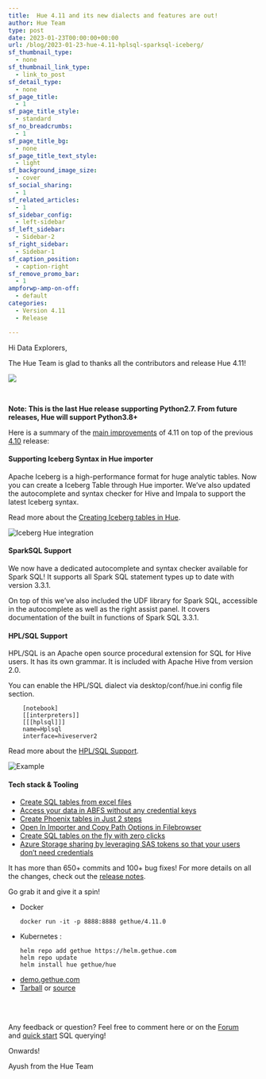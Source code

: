 ```yaml
---
title:  Hue 4.11 and its new dialects and features are out!
author: Hue Team
type: post
date: 2023-01-23T00:00:00+00:00
url: /blog/2023-01-23-hue-4.11-hplsql-sparksql-iceberg/
sf_thumbnail_type:
  - none
sf_thumbnail_link_type:
  - link_to_post
sf_detail_type:
  - none
sf_page_title:
  - 1
sf_page_title_style:
  - standard
sf_no_breadcrumbs:
  - 1
sf_page_title_bg:
  - none
sf_page_title_text_style:
  - light
sf_background_image_size:
  - cover
sf_social_sharing:
  - 1
sf_related_articles:
  - 1
sf_sidebar_config:
  - left-sidebar
sf_left_sidebar:
  - Sidebar-2
sf_right_sidebar:
  - Sidebar-1
sf_caption_position:
  - caption-right
sf_remove_promo_bar:
  - 1
ampforwp-amp-on-off:
  - default
categories:
  - Version 4.11
  - Release

---
```


Hi Data Explorers,

The Hue Team is glad to thanks all the contributors and release Hue 4.11!

<a href="https://cdn.gethue.com/uploads/2021/02/hue-4.9.png">
  <img src="https://cdn.gethue.com/uploads/2021/02/hue-4.9.png" />
</a>

&nbsp;

**Note: This is the last Hue release supporting Python2.7. From future releases, Hue will support Python3.8+**


Here is a summary of the [main improvements](/categories/version-4.11/) of 4.11 on top of the previous [4.10](/blog/hue-4-10-sql-scratchpad-component-rest-api-small-file-importer-slack-app/) release:


#### Supporting Iceberg Syntax in Hue importer

Apache Iceberg is a high-performance format for huge analytic tables. Now you can create a Iceberg Table through Hue importer.
We’ve also updated the autocomplete and syntax checker for Hive and Impala to support the latest Iceberg syntax.

Read more about the [Creating Iceberg tables in Hue](https://gethue.com/blog/2022-10-11-creating-iceberg-tables-in-hue/).

![Iceberg Hue integration](https://cdn.gethue.com/uploads/2022/10/iceberg1.gif)


#### SparkSQL Support

We now have a dedicated autocomplete and syntax checker available for Spark SQL! It supports all Spark SQL statement types up to date with version 3.3.1.

On top of this we’ve also included the UDF library for Spark SQL, accessible in the autocomplete as well as the right assist panel. It covers documentation of the built in functions of Spark SQL 3.3.1.


#### HPL/SQL Support

HPL/SQL is an Apache open source procedural extension for SQL for Hive users. It has its own grammar. It is included with Apache Hive from version 2.0. 

You can enable the HPL/SQL dialect via desktop/conf/hue.ini config file section.
        
        [notebook]
        [[interpreters]]
        [[[hplsql]]]
        name=Hplsql
        interface=hiveserver2

Read more about the [HPL/SQL Support](https://gethue.com/blog/2022-02-01-hplsql-support/).

![Example](https://cdn.gethue.com/uploads/2022/02/Hplsql_example1.png)


#### Tech stack & Tooling

- [Create SQL tables from excel files](https://gethue.com/blog/2021-11-15-create-sql-tables-from-execl-files/)
- [Access your data in ABFS without any credential keys](https://gethue.com/blog/2021-09-21-access-your-data-in-abfs-without-any-credential-keys/)
- [Create Phoenix tables in Just 2 steps](https://gethue.com/blog/2021-08-17-create-phoenix-tables-in-just-2-steps/)
- [Open In Importer and Copy Path Options in Filebrowser](https://gethue.com/blog/2021-08-10-open-in-importer-and-copy-path-options-in-filebrowser/)
- [Create SQL tables on the fly with zero clicks](https://gethue.com/blog/2021-07-26-create-sql-tables-on-the-fly-with-zero-clicks/)
- [Azure Storage sharing by leveraging SAS tokens so that your users don’t need credentials](https://gethue.com/blog/2021-06-30-how-to-use-azure-storage-rest-api-with-shared-access-sginature-sas-tokens/)


It has more than 650+ commits and 100+ bug fixes! For more details on all the changes, check out the [release notes](https://docs.gethue.com/releases/release-notes-4.11.0/).

Go grab it and give it a spin!

* Docker
    ```
    docker run -it -p 8888:8888 gethue/4.11.0
    ```
* Kubernetes :
    ```
    helm repo add gethue https://helm.gethue.com
    helm repo update
    helm install hue gethue/hue
    ```
* [demo.gethue.com](demo.gethue.com)
* [Tarball](https://cdn.gethue.com/downloads/hue-4.11.0.tgz) or [source](https://github.com/cloudera/hue/archive/release-4.11.0.zip)

</br>
</br>

Any feedback or question? Feel free to comment here or on the <a href="https://discourse.gethue.com/">Forum</a> and <a href="https://docs.gethue.com/quickstart/">quick start</a> SQL querying!


Onwards!

Ayush from the Hue Team